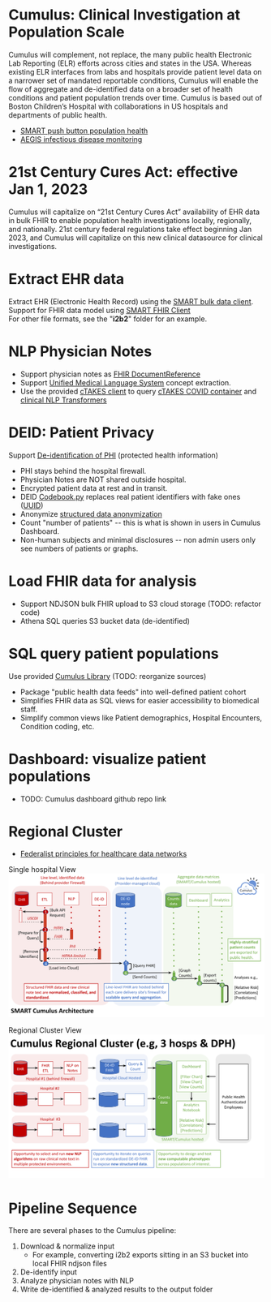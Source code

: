 # Cumulus: Clinical Investigation at Population Scale
Cumulus will complement, not replace, the many public health Electronic Lab Reporting (ELR) efforts across cities and states in the USA. Whereas existing ELR interfaces from labs and hospitals provide patient level data on a narrower set of mandated reportable conditions, Cumulus will enable the flow of aggregate and de-identified data on a broader set of health conditions and patient population trends over time.
Cumulus is based out of Boston Children’s Hospital with collaborations in US hospitals and departments of public health.

* [SMART push button population health](https://www.nature.com/articles/s41746-020-00358-4)
* [AEGIS infectious disease monitoring](https://pubmed.ncbi.nlm.nih.gov/17600100)

# 21st Century Cures Act: effective Jan 1, 2023
Cumulus will capitalize on “21st Century Cures Act” availability of EHR data in bulk FHIR to enable population health investigations locally, regionally, and nationally.
21st century federal regulations take effect beginning Jan 2023, and Cumulus will capitalize on this new clinical datasource for clinical investigations.

# Extract EHR data
Extract EHR (Electronic Health Record) using the [SMART bulk data client](https://github.com/smart-on-fhir/bulk-data-client). \
Support for FHIR data model using [SMART FHIR Client](https://docs.smarthealthit.org/client-py/) \
For other file formats, see the "**i2b2**" folder for an example.

# NLP Physician Notes
* Support physician notes as [FHIR DocumentReference](https://www.hl7.org/fhir/documentreference-definitions.html#DocumentReference.content.attachment)
* Support [Unified Medical Language System](https://www.nlm.nih.gov/research/umls/index.html) concept extraction.
* Use the provided [cTAKES client](https://github.com/Machine-Learning-for-Medical-Language/ctakes-client-py)
  to query [cTAKES COVID container](https://github.com/Machine-Learning-for-Medical-Language/ctakes-covid-container)
  and [clinical NLP Transformers](https://github.com/Machine-Learning-for-Medical-Language/cnlp_transformers#negation-api)

# DEID: Patient Privacy
Support [De-identification of PHI](https://www.hhs.gov/hipaa/for-professionals/privacy/special-topics/de-identification/index.html) (protected health information)
* PHI stays behind the hospital firewall.
* Physician Notes are NOT shared outside hospital.
* Encrypted patient data at rest and in transit.
* DEID [Codebook.py](./cumulus/deid/codebook.py) replaces real patient identifiers with fake ones ([UUID](https://docs.python.org/3/library/uuid.html))
* Anonymize [structured data anonymization](https://github.com/microsoft/Tools-for-Health-Data-Anonymization)
* Count "number of patients" -- this is what is shown in users in Cumulus Dashboard.
* Non-human subjects and minimal disclosures -- non admin users only see numbers of patients or graphs.

# Load FHIR data for analysis
* Support NDJSON bulk FHIR upload to S3 cloud storage (TODO: refactor code)
* Athena SQL queries S3 bucket data (de-identified)

# SQL query patient populations
Use provided [Cumulus Library](https://github.com/comorbidity/library) (TODO: reorganize sources)
* Package "public health data feeds" into well-defined patient cohort
* Simplifies FHIR data as SQL views for easier accessibility to biomedical staff.
* Simplify common views like Patient demographics, Hospital Encounters, Condition coding, etc.

# Dashboard: visualize patient populations
* TODO: Cumulus dashboard github repo link

# Regional Cluster
* [Federalist principles for healthcare data networks](https://www.nature.com/articles/nbt.3180)

Single hospital View
![](https://raw.githubusercontent.com/smart-on-fhir/cumulus-etl/2323f6a/docs/architecture/cumulus-arch-single-hospital.svg)

Regional Cluster View
![](https://raw.githubusercontent.com/smart-on-fhir/cumulus-etl/2323f6a/docs/architecture/cumulus-arch-regional-cluster.svg)

# Pipeline Sequence
There are several phases to the Cumulus pipeline:

1. Download & normalize input
    * For example, converting i2b2 exports sitting in an S3 bucket into local FHIR ndjson files
2. De-identify input
3. Analyze physician notes with NLP
4. Write de-identified & analyzed results to the output folder
